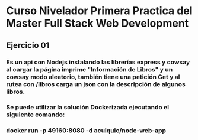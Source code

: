 # Curso Nivelador Primera Practica del Master Full Stack Web Development

## Ejercicio 01

### Es un api con Nodejs instalando las librerías express y cowsay al cargar la página imprime "Información de Libros" y un cowsay modo aleatorio, también tiene una petición Get y al rutea con /libros carga un json con la descripción de algunos libros.

### Se puede utilizar la solución Dockerizada ejecutando el siguiente comando: 
### docker run -p 49160:8080 -d aculquic/node-web-app

